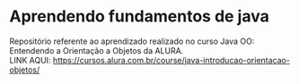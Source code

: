 # Aprendendo fundamentos de java
Repositório referente ao aprendizado realizado no curso Java OO: Entendendo a Orientação a Objetos da ALURA.
<br>
LINK AQUI: https://cursos.alura.com.br/course/java-introducao-orientacao-objetos/
